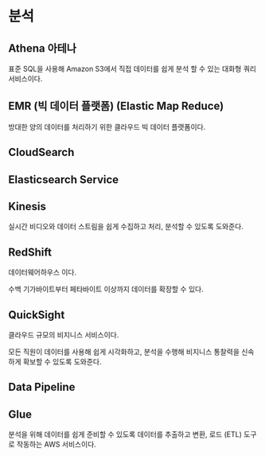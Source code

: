 # 분석

## Athena 아테나

표준 SQL을 사용해 Amazon S3에서 직접 데이터를 쉽게 분석 할 수 있는 대화형 쿼리 서비스이다.

## EMR (빅 데이터 플랫폼) (Elastic Map Reduce)

방대한 양의 데이터를 처리하기 위한 클라우드 빅 데이터 플랫폼이다.

## CloudSearch

## Elasticsearch Service

## Kinesis

실시간 비디오와 데이터 스트림을 쉽게 수집하고 처리, 분석할 수 있도록 도와준다.

## RedShift

데이터웨어하우스 이다.

수백 기가바이트부터 페타바이트 이상까지 데이터를 확장할 수 있다.

## QuickSight

클라우드 규모의 비지니스 서비스이다.

모든 직원이 데이터를 사용해 쉽게 시각화하고, 분석을 수행해 비지니스 통찰력을 신속하게 확보할 수 있도록 도와준다.

## Data Pipeline

## Glue

분석을 위해 데이터를 쉽게 준비할 수 있도록 데이터를 추출하고 변환, 로드 (ETL) 도구로 작동하는 AWS 서비스이다.

